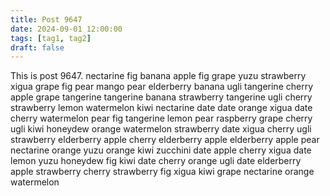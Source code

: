 ```yaml
---
title: Post 9647
date: 2024-09-01 12:00:00
tags: [tag1, tag2]
draft: false
---
```

This is post 9647.
nectarine
fig
banana
apple
fig
grape
yuzu
strawberry
xigua
grape
fig
pear
mango
pear
elderberry
banana
ugli
tangerine
cherry
apple
grape
tangerine
tangerine
banana
strawberry
tangerine
ugli
cherry
strawberry
lemon
watermelon
kiwi
nectarine
date
date
orange
xigua
date
cherry
watermelon
pear
fig
tangerine
lemon
pear
raspberry
grape
cherry
ugli
kiwi
honeydew
orange
watermelon
strawberry
date
xigua
cherry
ugli
strawberry
elderberry
apple
cherry
elderberry
apple
elderberry
apple
pear
nectarine
orange
yuzu
orange
kiwi
zucchini
date
apple
cherry
xigua
date
lemon
yuzu
honeydew
fig
kiwi
date
cherry
orange
ugli
date
elderberry
apple
strawberry
cherry
strawberry
fig
xigua
kiwi
grape
nectarine
orange
watermelon
